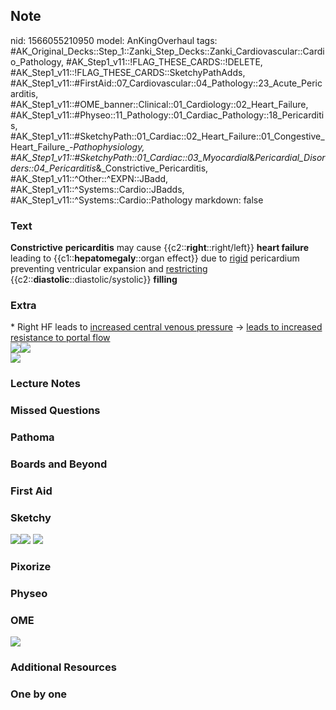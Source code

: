 ## Note
nid: 1566055210950
model: AnKingOverhaul
tags: #AK_Original_Decks::Step_1::Zanki_Step_Decks::Zanki_Cardiovascular::Cardio_Pathology, #AK_Step1_v11::!FLAG_THESE_CARDS::!DELETE, #AK_Step1_v11::!FLAG_THESE_CARDS::SketchyPathAdds, #AK_Step1_v11::#FirstAid::07_Cardiovascular::04_Pathology::23_Acute_Pericarditis, #AK_Step1_v11::#OME_banner::Clinical::01_Cardiology::02_Heart_Failure, #AK_Step1_v11::#Physeo::11_Pathology::01_Cardiac_Pathology::18_Pericarditis, #AK_Step1_v11::#SketchyPath::01_Cardiac::02_Heart_Failure::01_Congestive_Heart_Failure_-_Pathophysiology, #AK_Step1_v11::#SketchyPath::01_Cardiac::03_Myocardial_&_Pericardial_Disorders::04_Pericarditis_&_Constrictive_Pericarditis, #AK_Step1_v11::^Other::^EXPN::JBadd, #AK_Step1_v11::^Systems::Cardio::JBadds, #AK_Step1_v11::^Systems::Cardio::Pathology
markdown: false

### Text
<b>Constrictive</b> <strong>pericarditis</strong> may cause
{{c2::<b>right</b>::right/left}} <b>heart failure</b> leading to
{{c1::<b>hepatomegaly</b>::organ effect}} due to <u>rigid</u>
pericardium preventing ventricular expansion and <u>restricting</u>
{{c2::<b>diastolic</b>::diastolic/systolic}} <b>filling</b>

### Extra
<div>
  <div>
    * Right HF leads to <u>increased central venous pressure</u>
    -> <u>leads to increased resistance to portal flow</u>
  </div>
  <div><img src="Constrictive%20pericarditis.png"><img src=
  "Screen%20Shot%202019-08-12%20at%204.18.40%20PM.png"></div>
</div>
<div><img src=
"Screen%20Shot%202019-09-10%20at%204.07.09%20PM.png"></div>

### Lecture Notes


### Missed Questions


### Pathoma


### Boards and Beyond


### First Aid


### Sketchy
<img src=
"Screen%20Shot%202019-12-19%20at%2011.56.23%20PM.JPG"><img src=
"Screen%20Shot%202019-12-19%20at%2011.56.34%20PM.JPG"> <img src=
"Zoverall%20picture%20(23)_1566160514431.jpg">

### Pixorize


### Physeo


### OME
<div class="ome-widget">
  <a href=
  "https://onlinemeded.org/spa/cardiology/heart-failure/acquire?ref=anki">
  <img src="_OME_AnkiFlashcards_Lesson_6.png"></a>
</div>

### Additional Resources


### One by one

